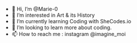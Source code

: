 - 👋 Hi, I’m @Marie-0
- 👀 I’m interested in Art & its History
- 🌱 I’m currently learning Coding with SheCodes.io
- 💞️ I’m looking to learn more about coding. 
- 📫 How to reach me : instagram @imagine_moi 

<!---
Marie-0/Marie-0 is a ✨ special ✨ repository because its `README.md` (this file) appears on your GitHub profile.
You can click the Preview link to take a look at your changes.
--->
